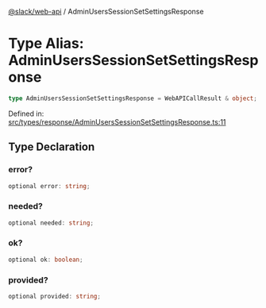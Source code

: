 [@slack/web-api](../index.md) / AdminUsersSessionSetSettingsResponse

# Type Alias: AdminUsersSessionSetSettingsResponse

```ts
type AdminUsersSessionSetSettingsResponse = WebAPICallResult & object;
```

Defined in: [src/types/response/AdminUsersSessionSetSettingsResponse.ts:11](https://github.com/slackapi/node-slack-sdk/blob/main/packages/web-api/src/types/response/AdminUsersSessionSetSettingsResponse.ts#L11)

## Type Declaration

### error?

```ts
optional error: string;
```

### needed?

```ts
optional needed: string;
```

### ok?

```ts
optional ok: boolean;
```

### provided?

```ts
optional provided: string;
```
